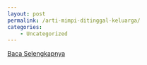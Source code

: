 ```yaml
---
layout: post
permalink: /arti-mimpi-ditinggal-keluarga/
categories:
    - Uncategorized
---
```


[Baca Selengkapnya](/10)